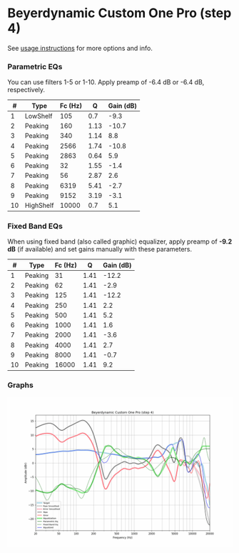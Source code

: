 # Beyerdynamic Custom One Pro (step 4)
See [usage instructions](https://github.com/jaakkopasanen/AutoEq#usage) for more options and info.

### Parametric EQs
You can use filters 1-5 or 1-10. Apply preamp of -6.4 dB or -6.4 dB, respectively.

|   # | Type      |   Fc (Hz) |    Q |   Gain (dB) |
|-----|-----------|-----------|------|-------------|
|   1 | LowShelf  |       105 | 0.7  |        -9.3 |
|   2 | Peaking   |       160 | 1.13 |       -10.7 |
|   3 | Peaking   |       340 | 1.14 |         8.8 |
|   4 | Peaking   |      2566 | 1.74 |       -10.8 |
|   5 | Peaking   |      2863 | 0.64 |         5.9 |
|   6 | Peaking   |        32 | 1.55 |        -1.4 |
|   7 | Peaking   |        56 | 2.87 |         2.6 |
|   8 | Peaking   |      6319 | 5.41 |        -2.7 |
|   9 | Peaking   |      9152 | 3.19 |        -3.1 |
|  10 | HighShelf |     10000 | 0.7  |         5.1 |

### Fixed Band EQs
When using fixed band (also called graphic) equalizer, apply preamp of **-9.2 dB** (if available) and set gains manually with these parameters.

|   # | Type    |   Fc (Hz) |    Q |   Gain (dB) |
|-----|---------|-----------|------|-------------|
|   1 | Peaking |        31 | 1.41 |       -12.2 |
|   2 | Peaking |        62 | 1.41 |        -2.9 |
|   3 | Peaking |       125 | 1.41 |       -12.2 |
|   4 | Peaking |       250 | 1.41 |         2.2 |
|   5 | Peaking |       500 | 1.41 |         5.2 |
|   6 | Peaking |      1000 | 1.41 |         1.6 |
|   7 | Peaking |      2000 | 1.41 |        -3.6 |
|   8 | Peaking |      4000 | 1.41 |         2.7 |
|   9 | Peaking |      8000 | 1.41 |        -0.7 |
|  10 | Peaking |     16000 | 1.41 |         9.2 |

### Graphs
![](./Beyerdynamic%20Custom%20One%20Pro%20(step%204).png)
